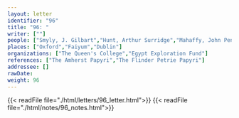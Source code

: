 ```yaml
---
layout: letter
identifier: "96"
title: "96: "
writer: [""]
people: ["Smyly, J. Gilbart","Hunt, Arthur Surridge","Mahaffy, John Pentland","Schubart, Wilhelm","Grenfell, Bernard Pyne"]
places: ["Oxford","Faiyum","Dublin"]
organizations: ["The Queen's College","Egypt Exploration Fund"]
references: ["The Amherst Papyri","The Flinder Petrie Papyri"]
addressee: []
rawDate: 
weight: 96
---
```

{{< readFile file="./html/letters/96_letter.html">}}
{{< readFile file="./html/notes/96_notes.html">}}